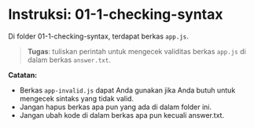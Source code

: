 # Instruksi: 01-1-checking-syntax
Di folder 01-1-checking-syntax, terdapat berkas `app.js`.

>**Tugas**: tuliskan perintah untuk mengecek validitas berkas `app.js` di dalam berkas `answer.txt`.

**Catatan:**
- Berkas `app-invalid.js` dapat Anda gunakan jika Anda butuh untuk mengecek sintaks yang tidak valid.
- Jangan hapus berkas apa pun yang ada di dalam folder ini.
- Jangan ubah kode di dalam berkas apa pun kecuali answer.txt.
